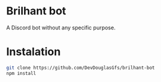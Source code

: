 # Brilhant bot
A Discord bot without any specific purpose.

# Instalation

```bash
git clone https://github.com/DevDouglasGfs/brilhant-bot
npm install
```
